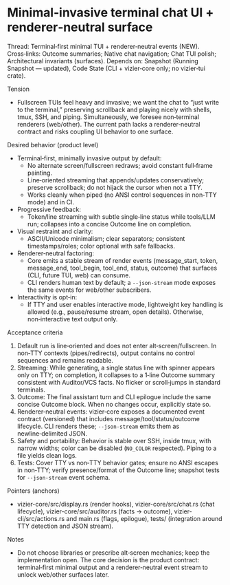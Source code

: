 # Minimal‑invasive terminal chat UI + renderer‑neutral surface

Thread: Terminal‑first minimal TUI + renderer‑neutral events (NEW). Cross‑links: Outcome summaries; Native chat navigation; Chat TUI polish; Architectural invariants (surfaces).
Depends on: Snapshot (Running Snapshot — updated), Code State (CLI + vizier‑core only; no vizier‑tui crate).

Tension
- Fullscreen TUIs feel heavy and invasive; we want the chat to “just write to the terminal,” preserving scrollback and playing nicely with shells, tmux, SSH, and piping. Simultaneously, we foresee non‑terminal renderers (web/other). The current path lacks a renderer‑neutral contract and risks coupling UI behavior to one surface.

Desired behavior (product level)
- Terminal‑first, minimally invasive output by default:
  - No alternate screen/fullscreen redraws; avoid constant full‑frame painting.
  - Line‑oriented streaming that appends/updates conservatively; preserve scrollback; do not hijack the cursor when not a TTY.
  - Works cleanly when piped (no ANSI control sequences in non‑TTY mode) and in CI.
- Progressive feedback:
  - Token/line streaming with subtle single‑line status while tools/LLM run; collapses into a concise Outcome line on completion.
- Visual restraint and clarity:
  - ASCII/Unicode minimalism; clear separators; consistent timestamps/roles; color optional with safe fallbacks.
- Renderer‑neutral factoring:
  - Core emits a stable stream of render events (message_start, token, message_end, tool_begin, tool_end, status, outcome) that surfaces (CLI, future TUI, web) can consume.
  - CLI renders human text by default; a `--json-stream` mode exposes the same events for web/other subscribers.
- Interactivity is opt‑in:
  - If TTY and user enables interactive mode, lightweight key handling is allowed (e.g., pause/resume stream, open details). Otherwise, non‑interactive text output only.

Acceptance criteria
1) Default run is line‑oriented and does not enter alt‑screen/fullscreen. In non‑TTY contexts (pipes/redirects), output contains no control sequences and remains readable.
2) Streaming: While generating, a single status line with spinner appears only on TTY; on completion, it collapses to a 1‑line Outcome summary consistent with Auditor/VCS facts. No flicker or scroll‑jumps in standard terminals.
3) Outcome: The final assistant turn and CLI epilogue include the same concise Outcome block. When no changes occur, explicitly state so.
4) Renderer‑neutral events: vizier‑core exposes a documented event contract (versioned) that includes message/tool/status/outcome lifecycle. CLI renders these; `--json-stream` emits them as newline‑delimited JSON.
5) Safety and portability: Behavior is stable over SSH, inside tmux, with narrow widths; color can be disabled (`NO_COLOR` respected). Piping to a file yields clean logs.
6) Tests: Cover TTY vs non‑TTY behavior gates; ensure no ANSI escapes in non‑TTY; verify presence/format of the Outcome line; snapshot tests for `--json-stream` event schema.

Pointers (anchors)
- vizier-core/src/display.rs (render hooks), vizier-core/src/chat.rs (chat lifecycle), vizier-core/src/auditor.rs (facts → outcome), vizier-cli/src/actions.rs and main.rs (flags, epilogue), tests/ (integration around TTY detection and JSON stream).

Notes
- Do not choose libraries or prescribe alt‑screen mechanics; keep the implementation open. The core decision is the product contract: terminal‑first minimal output and a renderer‑neutral event stream to unlock web/other surfaces later.
